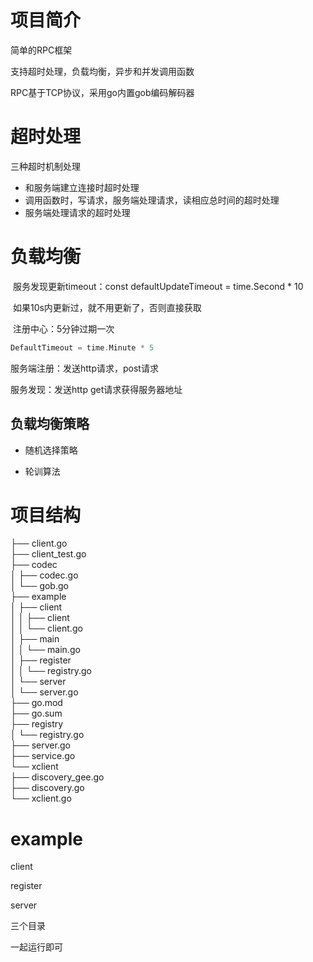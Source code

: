 # 项目简介

简单的RPC框架

支持超时处理，负载均衡，异步和并发调用函数

RPC基于TCP协议，采用go内置gob编码解码器

# 超时处理

三种超时机制处理

- 和服务端建立连接时超时处理
- 调用函数时，写请求，服务端处理请求，读相应总时间的超时处理
- 服务端处理请求的超时处理

# 负载均衡

​	服务发现更新timeout：const defaultUpdateTimeout = time.Second * 10 

​	如果10s内更新过，就不用更新了，否则直接获取

​	注册中心：5分钟过期一次

```go
DefaultTimeout = time.Minute * 5
```

服务端注册：发送http请求，post请求

服务发现：发送http get请求获得服务器地址

## 负载均衡策略

- 随机选择策略

- 轮训算法

# 项目结构

├── client.go  
├── client_test.go  
├── codec   
│   ├── codec.go  
│   └── gob.go  
├── example  
│   ├── client  
│   │   ├── client  
│   │   └── client.go  
│   ├── main  
│   │   └── main.go  
│   ├── register  
│   │   └── registry.go  
│   └── server  
│       └── server.go  
├── go.mod  
├── go.sum  
├── registry  
│   └── registry.go  
├── server.go  
├── service.go  
└── xclient  
    ├── discovery_gee.go  
    ├── discovery.go  
    └── xclient.go  

# example

client

register

server

三个目录

一起运行即可
